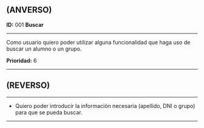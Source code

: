## (ANVERSO)

**ID:** 001 **Buscar**

***

Como usuario quiero poder utilizar alguna funcionalidad que haga uso de buscar un alumno o un grupo. 

**Prioridad:** 6

***

## (REVERSO)

***

* Quiero poder introducir la información necesaria (apellido, DNI o grupo) para que se pueda buscar.

***
